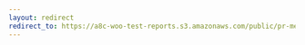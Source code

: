 ```yaml
---
layout: redirect
redirect_to: https://a8c-woo-test-reports.s3.amazonaws.com/public/pr-merge/38639/e2e/index.html
---
```


